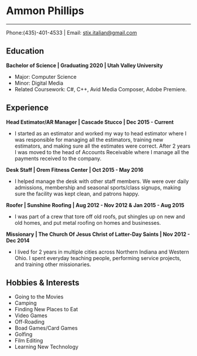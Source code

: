 # Ammon Phillips
***
Phone:(435)-401-4533 | Email: stix.italian@gmail.com

## Education
**Bachelor of Science | Graduating 2020 | Utah Valley University**
* Major: Computer Science
* Minor: Digital Media
* Related Coursework: C#, C++, Avid Media Composer, Adobe Premiere.

## Experience
**Head Estimator/AR Manager | Cascade Stucco | Dec 2015 - Current**
* I started as an estimator and worked my way to head estimator where I was responsible for managing all the estimators, training new estimators, and making sure all the estimates were correct. After 2 years I was moved to the head of Accounts Receivable where I manage all the payments received to the company. 

**Desk Staff | Orem Fitness Center | Oct 2015 - May 2016**
* I helped manage the desk with other staff members. We were over daily admissions, membership and seasonal sports/class signups, making sure the facility was kept clean, and patrons happy.

**Roofer | Sunshine Roofing | Aug 2012 - Nov 2012 & Jan 2015 - Aug 2015**
* I was part of a crew that tore off old roofs, put shingles up on new and old homes, and put metal roofing on homes and businesses.

**Missionary | The Church Of Jesus Christ of Latter-Day Saints | Nov 2012 - Dec 2014**
* I lived for 2 years in multiple cities across Northern Indiana and Western Ohio. I spent everyday teaching people, performing service projects, and training other missionaries. 

## Hobbies & Interests
* Going to the Movies
* Camping
* Finding New Places to Eat
* Video Games
* Off-Roading
* Boad Games/Card Games
* Golfing
* Film Editing
* Learning New Technology
